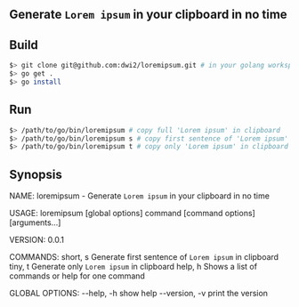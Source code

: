 ## Generate `Lorem ipsum` in your clipboard in no time

## Build

```sh
$> git clone git@github.com:dwi2/loremipsum.git # in your golang workspace
$> go get .
$> go install
```

## Run

```sh
$> /path/to/go/bin/loremipsum # copy full 'Lorem ipsum' in clipboard
$> /path/to/go/bin/loremipsum s # copy first sentence of 'Lorem ipsum' in clipboard
$> /path/to/go/bin/loremipsum t # copy only 'Lorem ipsum' in clipboard
```


## Synopsis

NAME:
   loremipsum - Generate `Lorem ipsum` in your clipboard in no time

USAGE:
   loremipsum [global options] command [command options] [arguments...]

VERSION:
   0.0.1

COMMANDS:
     short, s  Generate first sentence of `Lorem ipsum` in clipboard
     tiny, t   Generate only `Lorem ipsum` in clipboard
     help, h   Shows a list of commands or help for one command

GLOBAL OPTIONS:
   --help, -h     show help
   --version, -v  print the version

